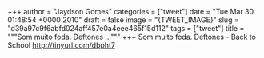 
+++
author = "Jaydson Gomes"
categories = ["tweet"]
date = "Tue Mar 30 01:48:54 +0000 2010"
draft = false
image = "{TWEET_IMAGE}"
slug = "d39a97c9f6abfd024aff457e0a4eee465f15d112"
tags = ["tweet"]
title = """Som muito foda. Deftones ..."""
+++
Som muito foda. Deftones - Back to School http://tinyurl.com/dbpht7
